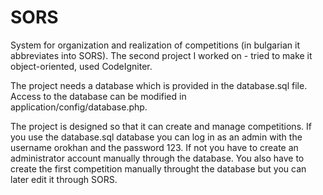 SORS
====

System for organization and realization of competitions (in bulgarian it abbreviates into SORS).
The second project I worked on - tried to make it object-oriented, used CodeIgniter.

The project needs a database which is provided in the database.sql file.
Access to the database can be modified in application/config/database.php.

The project is designed so that it can create and manage competitions. 
If you use the database.sql database you can log in as an admin with the username orokhan and the password 123.
If not you have to create an administrator account manually through the database.
You also have to create the first competition manually throught the database but you can later edit it through SORS.

